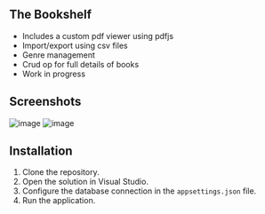 ## The Bookshelf

* Includes a custom pdf viewer using pdfjs
* Import/export using csv files
* Genre management
* Crud op for full details of books
* Work in progress


## Screenshots
![image](https://github.com/user-attachments/assets/42cddab0-2ddd-4441-9c19-d9739f07e7fd)
![image](https://github.com/user-attachments/assets/80aade43-9008-45de-b786-0923c0218da5)


## Installation

1. Clone the repository.
2. Open the solution in Visual Studio.
3. Configure the database connection in the `appsettings.json` file.
4. Run the application.
